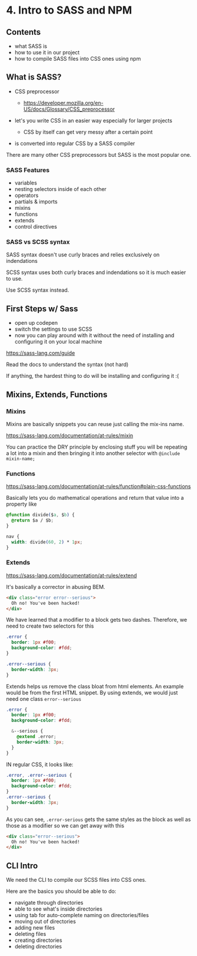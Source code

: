 # 4. Intro to SASS and NPM

## Contents

- what SASS is
- how to use it in our project
- how to compile SASS files into CSS ones using npm

## What is SASS?
 
- CSS preprocessor
	- https://developer.mozilla.org/en-US/docs/Glossary/CSS_preprocessor

- let's you write CSS in an easier way especially for larger projects
	- CSS by itself can get very messy after a certain point 
- is converted into regular CSS by a SASS compiler 

There are many other CSS preprocessors but SASS is the most popular one. 

### SASS Features 

- variables 
- nesting selectors inside of each other 
- operators 
- partials & imports
- mixins 
- functions
- extends 
- control directives 

### SASS vs SCSS syntax 

SASS syntax doesn't use curly braces and relies exclusively on indendations 

SCSS syntax uses both curly braces and indendations so it is much easier to 
use. 

Use SCSS syntax instead. 

## First Steps w/ Sass

- open up codepen 
- switch the settings to use SCSS 
- now you can play around with it without the need of installing and configuring it on your local machine

https://sass-lang.com/guide

Read the docs to understand the syntax (not hard) 

If anything, the hardest thing to do will be installing and configuring it :( 

## Mixins, Extends, Functions

### Mixins

Mixins are basically snippets you can reuse just calling the mix-ins name. 

https://sass-lang.com/documentation/at-rules/mixin

You can practice the DRY principle by enclosing stuff you will be repeating a lot into a mixin and then bringing it into another selector with `@include mixin-name;`

### Functions

https://sass-lang.com/documentation/at-rules/function#plain-css-functions

Basically lets you do mathematical operations and return that value into a property like 

```css
@function divide($a, $b) {
  @return $a / $b;
}

nav {
  width: divide(60, 2) * 1px;
}
```

### Extends

https://sass-lang.com/documentation/at-rules/extend

It's basically a corrector in abusing BEM.

```html
<div class="error error--serious">
  Oh no! You've been hacked!
</div>
```

We have learned that a modifier to a block gets two dashes. Therefore, we need to create two selectors for this 

```css
.error {
  border: 1px #f00;
  background-color: #fdd;
}

.error--serious {
  border-width: 3px;
}
```

Extends helps us remove the class bloat from html elements. An example would be from the first HTML snippet. By using extends, we would just need one class `error--serious`

```css
.error {
  border: 1px #f00;
  background-color: #fdd;

  &--serious {
    @extend .error;
    border-width: 3px;
  }
}
```

IN regular CSS, it looks like: 

```css
.error, .error--serious {
  border: 1px #f00;
  background-color: #fdd;
}
.error--serious {
  border-width: 3px;
}
```

As you can see, `.error-serious` gets the same styles as the block as well as those as a modifier so we can get away with this 

```html
<div class="error--serious">
  Oh no! You've been hacked!
</div>
```

## CLI Intro

We need the CLI to compile our SCSS files into CSS ones. 

Here are the basics you should be able to do: 
- navigate through directories
- able to see what's inside directories 
- using tab for auto-complete naming on directories/files 
- moving out of directories 
- adding new files 
- deleting files 
- creating directories 
- deleting directories 


